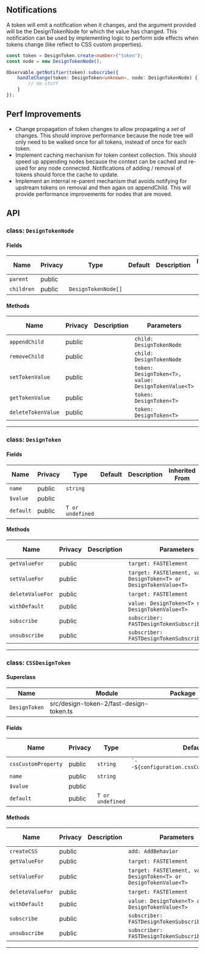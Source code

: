 ## Notifications
A token will emit a notification when it changes, and the argument provided will be the DesignTokenNode for which the value has changed. This notification can be used by implementing logic to perform side effects when tokens change (like reflect to CSS custom properties).

```ts
const token = DesignToken.create<number>("token");
const node = new DesignTokenNode();

Observable.getNotifier(token).subscribe({
    handleChange(token: DesignToken<unknown>, node: DesignTokenNode) {
        // do stuff
    }
});
```

## Perf Improvements
- Change propagation of token changes to allow propagating a *set* of changes. This should improve performance because the node tree will only need to be walked once for all tokens, instead of once for each token.
- Implement caching mechanism for token context collection. This should speed up appending nodes because the context can be cached and re-used for any node connected. Notifications of adding / removal of tokens should force the cache to update.
- Implement an internal re-parent mechanism that avoids notifying for upstream tokens on removal and then again on appendChild. This will provide performance improvements for nodes that are moved.

## API



### class: `DesignTokenNode`

#### Fields

| Name       | Privacy | Type                | Default | Description | Inherited From |
| ---------- | ------- | ------------------- | ------- | ----------- | -------------- |
| `parent`   | public  |                     |         |             |                |
| `children` | public  | `DesignTokenNode[]` |         |             |                |

#### Methods

| Name               | Privacy | Description | Parameters                                          | Return | Inherited From |
| ------------------ | ------- | ----------- | --------------------------------------------------- | ------ | -------------- |
| `appendChild`      | public  |             | `child: DesignTokenNode`                            |        |                |
| `removeChild`      | public  |             | `child: DesignTokenNode`                            |        |                |
| `setTokenValue`    | public  |             | `token: DesignToken<T>, value: DesignTokenValue<T>` |        |                |
| `getTokenValue`    | public  |             | `token: DesignToken<T>`                             | `T`    |                |
| `deleteTokenValue` | public  |             | `token: DesignToken<T>`                             | `void` |                |

<hr/>





### class: `DesignToken`

#### Fields

| Name      | Privacy | Type             | Default | Description | Inherited From |
| --------- | ------- | ---------------- | ------- | ----------- | -------------- |
| `name`    | public  | `string`         |         |             |                |
| `$value`  | public  |                  |         |             |                |
| `default` | public  | `T or undefined` |         |             |                |

#### Methods

| Name             | Privacy | Description | Parameters                                                          | Return | Inherited From |
| ---------------- | ------- | ----------- | ------------------------------------------------------------------- | ------ | -------------- |
| `getValueFor`    | public  |             | `target: FASTElement`                                               | `T`    |                |
| `setValueFor`    | public  |             | `target: FASTElement, value: DesignToken<T> or DesignTokenValue<T>` | `void` |                |
| `deleteValueFor` | public  |             | `target: FASTElement`                                               | `this` |                |
| `withDefault`    | public  |             | `value: DesignToken<T> or DesignTokenValue<T>`                      | `this` |                |
| `subscribe`      | public  |             | `subscriber: FASTDesignTokenSubscriber<this>`                       | `void` |                |
| `unsubscribe`    | public  |             | `subscriber: FASTDesignTokenSubscriber<this>`                       | `void` |                |

<hr/>

### class: `CSSDesignToken`

#### Superclass

| Name          | Module                                  | Package |
| ------------- | --------------------------------------- | ------- |
| `DesignToken` | src/design-token-2/fast-design-token.ts |         |

#### Fields

| Name                | Privacy | Type             | Default                                          | Description | Inherited From |
| ------------------- | ------- | ---------------- | ------------------------------------------------ | ----------- | -------------- |
| `cssCustomProperty` | public  | `string`         | `` `--${configuration.cssCustomPropertyName}` `` |             |                |
| `name`              | public  | `string`         |                                                  |             | DesignToken    |
| `$value`            | public  |                  |                                                  |             | DesignToken    |
| `default`           | public  | `T or undefined` |                                                  |             | DesignToken    |

#### Methods

| Name             | Privacy | Description | Parameters                                                          | Return             | Inherited From |
| ---------------- | ------- | ----------- | ------------------------------------------------------------------- | ------------------ | -------------- |
| `createCSS`      | public  |             | `add: AddBehavior`                                                  | `ComposableStyles` |                |
| `getValueFor`    | public  |             | `target: FASTElement`                                               | `T`                | DesignToken    |
| `setValueFor`    | public  |             | `target: FASTElement, value: DesignToken<T> or DesignTokenValue<T>` | `void`             | DesignToken    |
| `deleteValueFor` | public  |             | `target: FASTElement`                                               | `this`             | DesignToken    |
| `withDefault`    | public  |             | `value: DesignToken<T> or DesignTokenValue<T>`                      | `this`             | DesignToken    |
| `subscribe`      | public  |             | `subscriber: FASTDesignTokenSubscriber<this>`                       | `void`             | DesignToken    |
| `unsubscribe`    | public  |             | `subscriber: FASTDesignTokenSubscriber<this>`                       | `void`             | DesignToken    |

<hr/>


